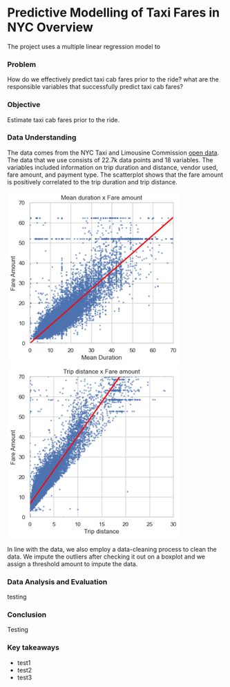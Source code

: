 # Predictive Modelling of Taxi Fares in NYC Overview
The project uses a multiple linear regression model to

### Problem
How do we effectively predict taxi cab fares prior to the ride? what are the responsible variables that successfully predict taxi cab fares?

### Objective
Estimate taxi cab fares prior to the ride.

### Data Understanding
The data comes from the NYC Taxi and Limousine Commission <a href="https://data.cityofnewyork.us/Transportation/2017-Yellow-Taxi-Trip-Data/biws-g3hs">open data</a>. The data that we use consists of 22.7k data points and 18 variables. The variables included information on trip duration and distance, vendor used, fare amount, and payment type. The scatterplot shows that the fare amount is positively correlated to the trip duration and trip distance.

<img src="images/Fare_duration_plot.png" alt="Fare plot" width="400" height="400" class="center">
<img src="images/Fare_distance_plot.png" alt="Fare plot" width="400" height="400" class="center">

In line with the data, we also employ a data-cleaning process to clean the data. We impute the outliers after checking it out on a boxplot and we assign a threshold amount to impute the data.

### Data Analysis and Evaluation
testing

### Conclusion
Testing

### Key takeaways
- test1
- test2
- test3
